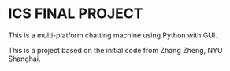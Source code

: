 # ICS FINAL PROJECT

This is a multi-platform chatting machine using Python with GUI.

This is a project based on the initial code from Zhang Zheng, NYU Shanghai.